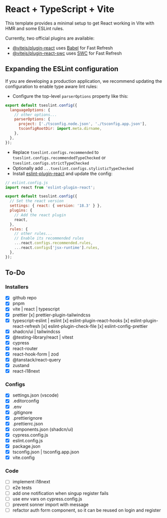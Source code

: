 # React + TypeScript + Vite

This template provides a minimal setup to get React working in Vite with HMR and some ESLint rules.

Currently, two official plugins are available:

- [@vitejs/plugin-react](https://github.com/vitejs/vite-plugin-react/blob/main/packages/plugin-react/README.md) uses [Babel](https://babeljs.io/) for Fast Refresh
- [@vitejs/plugin-react-swc](https://github.com/vitejs/vite-plugin-react-swc) uses [SWC](https://swc.rs/) for Fast Refresh

## Expanding the ESLint configuration

If you are developing a production application, we recommend updating the configuration to enable type aware lint rules:

- Configure the top-level `parserOptions` property like this:

```js
export default tseslint.config({
  languageOptions: {
    // other options...
    parserOptions: {
      project: ['./tsconfig.node.json', './tsconfig.app.json'],
      tsconfigRootDir: import.meta.dirname,
    },
  },
});
```

- Replace `tseslint.configs.recommended` to `tseslint.configs.recommendedTypeChecked` or `tseslint.configs.strictTypeChecked`
- Optionally add `...tseslint.configs.stylisticTypeChecked`
- Install [eslint-plugin-react](https://github.com/jsx-eslint/eslint-plugin-react) and update the config:

```js
// eslint.config.js
import react from 'eslint-plugin-react';

export default tseslint.config({
  // Set the react version
  settings: { react: { version: '18.3' } },
  plugins: {
    // Add the react plugin
    react,
  },
  rules: {
    // other rules...
    // Enable its recommended rules
    ...react.configs.recommended.rules,
    ...react.configs['jsx-runtime'].rules,
  },
});
```

## To-Do

### Installers

- [x] github repo
- [x] pnpm
- [x] vite | react | typescript
- [x] prettier
      [x] prettier-plugin-tailwindcss
- [x] typescript-eslint | eslint
      [x] eslint-plugin-react-hooks
      [x] eslint-plugin-react-refresh
      [x] eslint-plugin-check-file
      [x] eslint-config-prettier
- [x] shadcn/ui | tailwindcss
- [x] @testing-library/react | vitest
- [x] cypress
- [x] react-router
- [x] react-hook-form | zod
- [x] @tanstack/react-query
- [x] zustand
- [x] react-i18next

### Configs

- [x] settings.json (vscode)
- [x] .editorconfig
- [x] .env
- [x] .gitignore
- [x] .prettierignore
- [x] .prettierrc.json
- [x] components.json (shadcn/ui)
- [x] cypress.config.js
- [x] eslint.config.js
- [x] package.json
- [x] tsconfig.json | tsconfig.app.json
- [x] vite.config

### Code

- [ ] implement i18next
- [ ] e2e tests
- [ ] add one notification when singup register fails
- [ ] use env vars on cypress.config.js
- [ ] prevent sonner import with message
- [ ] refactor auth form component, so it can be reused on login and register
